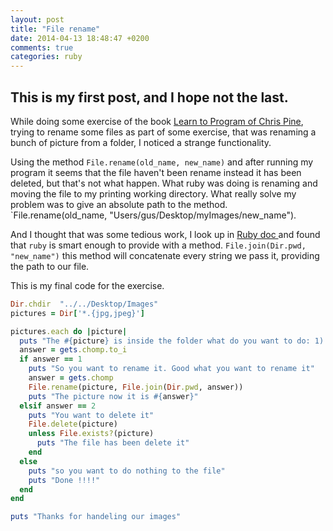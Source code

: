 ```yaml
---
layout: post
title: "File rename"
date: 2014-04-13 18:48:47 +0200
comments: true
categories: ruby
---
```


## This is my first post, and I hope not the last.
While doing some exercise of the book [Learn to Program of Chris Pine](https://pine.fm/LearnToProgram/), trying to rename some files
as part of some exercise, that was renaming a bunch of picture from a folder, I noticed a strange functionality.


Using the method `File.rename(old_name, new_name)` and after running my program it seems that the file haven't been rename instead it has been deleted, but that's not what happen.
What ruby was doing is renaming and moving the file to my printing working directory.
What really solve my problem was to give an absolute path to the method.
`File.rename(old_name, "Users/gus/Desktop/myImages/new_name").

And I thought that was some tedious work, I look up in [Ruby doc ](http://www.ruby-doc.org/) and found that `ruby` is smart enough to provide with a method.
`File.join(Dir.pwd, "new_name")` this method will concatenate every string we pass it, providing the path to our file.

This is my final code for the exercise.

```ruby
Dir.chdir  "../../Desktop/Images"
pictures = Dir['*.{jpg,jpeg}']

pictures.each do |picture|
  puts "The #{picture} is inside the folder what do you want to do: 1) rename, 2) delete, 3) nothing"
  answer = gets.chomp.to_i
  if answer == 1
    puts "So you want to rename it. Good what you want to rename it"
    answer = gets.chomp
    File.rename(picture, File.join(Dir.pwd, answer))
    puts "The picture now it is #{answer}"
  elsif answer == 2
    puts "You want to delete it"
    File.delete(picture)
    unless File.exists?(picture)
      puts "The file has been delete it"
    end
  else
    puts "so you want to do nothing to the file"
    puts "Done !!!!"
  end
end

puts "Thanks for handeling our images"
```

